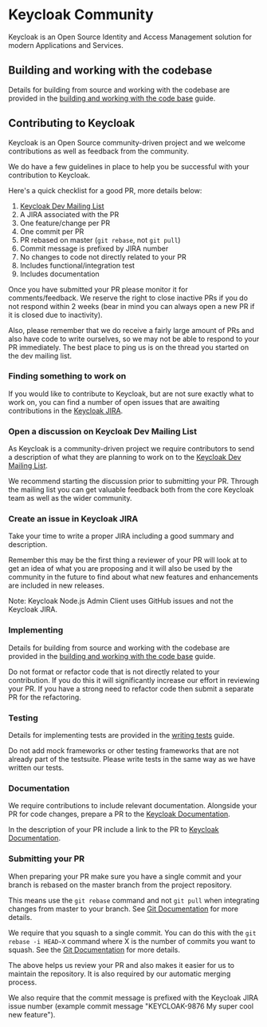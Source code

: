 # Keycloak Community

Keycloak is an Open Source Identity and Access Management solution for modern Applications and Services.

## Building and working with the codebase

Details for building from source and working with the codebase are provided in the [building and working with the code base](docs/building.md) guide.

## Contributing to Keycloak

Keycloak is an Open Source community-driven project and we welcome contributions as well as feedback from the community.

We do have a few guidelines in place to help you be successful with your contribution to Keycloak.

Here's a quick checklist for a good PR, more details below:

1. [Keycloak Dev Mailing List](https://groups.google.com/forum/#!forum/keycloak-dev)
2. A JIRA associated with the PR
3. One feature/change per PR
4. One commit per PR
5. PR rebased on master (`git rebase`, not `git pull`) 
5. Commit message is prefixed by JIRA number
6. No changes to code not directly related to your PR
7. Includes functional/integration test
8. Includes documentation

Once you have submitted your PR please monitor it for comments/feedback. We reserve the right to close inactive PRs if
you do not respond within 2 weeks (bear in mind you can always open a new PR if it is closed due to inactivity).

Also, please remember that we do receive a fairly large amount of PRs and also have code to write ourselves, so we may
not be able to respond to your PR immediately. The best place to ping us is on the thread you started on the dev mailing list.

### Finding something to work on

If you would like to contribute to Keycloak, but are not sure exactly what to work on, you can find a number of open
issues that are awaiting contributions in the 
[Keycloak JIRA](https://issues.jboss.org/projects/KEYCLOAK/versions/12340167).

### Open a discussion on Keycloak Dev Mailing List

As Keycloak is a community-driven project we require contributors to send a description of what they are planning to 
work on to the [Keycloak Dev Mailing List](https://groups.google.com/forum/#!forum/keycloak-dev).

We recommend starting the discussion prior to submitting your PR. Through the mailing list you can get valuable
feedback both from the core Keycloak team as well as the wider community.

### Create an issue in Keycloak JIRA

Take your time to write a proper JIRA including a good summary and description. 

Remember this may be the first thing a reviewer of your PR will look at to get an idea of what you are proposing 
and it will also be used by the community in the future to find about what new features and enhancements are included in 
new releases.

Note: Keycloak Node.js Admin Client uses GitHub issues and not the Keycloak JIRA.

### Implementing

Details for building from source and working with the codebase are provided in the 
[building and working with the code base](docs/building.md) guide.

Do not format or refactor code that is not directly related to your contribution. If you do this it will significantly
increase our effort in reviewing your PR. If you have a strong need to refactor code then submit a separate PR for the
refactoring.

### Testing

Details for implementing tests are provided in the [writing tests](docs/tests-development.md) guide.

Do not add mock frameworks or other testing frameworks that are not already part of the testsuite. Please write tests
in the same way as we have written our tests.

### Documentation

We require contributions to include relevant documentation. Alongside your PR for code changes, prepare a PR to the [Keycloak Documentation](https://github.com/keycloak/keycloak-documentation).

In the description of your PR include a link to the PR to [Keycloak Documentation](https://github.com/keycloak/keycloak-documentation).

### Submitting your PR

When preparing your PR make sure you have a single commit and your branch is rebased on the master branch from the 
project repository.

This means use the `git rebase` command and not `git pull` when integrating changes from master to your branch. See
[Git Documentation](https://git-scm.com/book/en/v2/Git-Branching-Rebasing) for more details.

We require that you squash to a single commit. You can do this with the `git rebase -i HEAD~X` command where X
is the number of commits you want to squash. See the [Git Documentation](https://git-scm.com/book/en/v2/Git-Tools-Rewriting-History)
for more details.

The above helps us review your PR and also makes it easier for us to maintain the repository. It is also required by
our automatic merging process. 

We also require that the commit message is prefixed with the Keycloak JIRA issue number (example commit message 
"KEYCLOAK-9876 My super cool new feature").
